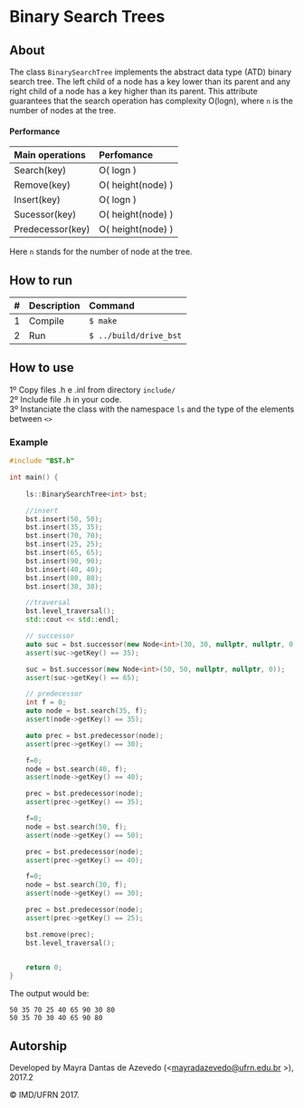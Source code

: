# Binary Search Trees

## About

The class ```BinarySearchTree``` implements the abstract data type (ATD) binary search tree. The left child of a node has a key lower than its parent and any right child of a node has a key higher than its parent. This attribute guarantees that the search operation has complexity O(logn), where `n` is the number of nodes at the tree.

#### Performance

| Main operations  | Perfomance     |
| :------------- |:-------------| 
| Search(key) | O( logn ) | 
| Remove(key) | O( height(node) ) | 
| Insert(key) | O( logn ) | 
| Sucessor(key) | O( height(node) )   | 
| Predecessor(key) | O( height(node) ) | 

Here `n` stands for the number of node at the tree.

## How to run

| #       | Description          | Command  |
| :------------- |:-------------| :-----|
| 1      | Compile | ```$ make``` |
| 2      | Run   | ```$ ../build/drive_bst``` |

## How to use

1º Copy files .h e .inl from directory ```include/```<br/>
2º Include file .h in your code.<br/>
3º Instanciate the class with the namespace ```ls``` and the type of the elements between ```<>```

### Example
```cpp
#include "BST.h"

int main() {
    
    ls::BinarySearchTree<int> bst;

	//insert
	bst.insert(50, 50);
	bst.insert(35, 35);
	bst.insert(70, 70);
	bst.insert(25, 25);
	bst.insert(65, 65);
	bst.insert(90, 90);
	bst.insert(40, 40);
	bst.insert(80, 80);
	bst.insert(30, 30);

    //traversal
	bst.level_traversal();
	std::cout << std::endl;

	// successor
	auto suc = bst.successor(new Node<int>(30, 30, nullptr, nullptr, 0));
	assert(suc->getKey() == 35);

	suc = bst.successor(new Node<int>(50, 50, nullptr, nullptr, 0));
	assert(suc->getKey() == 65);

	// predecessor
	int f = 0;
	auto node = bst.search(35, f);
	assert(node->getKey() == 35);

	auto prec = bst.predecessor(node);
	assert(prec->getKey() == 30);

	f=0;
	node = bst.search(40, f);
	assert(node->getKey() == 40);

	prec = bst.predecessor(node);
	assert(prec->getKey() == 35);

	f=0;
	node = bst.search(50, f);
	assert(node->getKey() == 50);

	prec = bst.predecessor(node);
	assert(prec->getKey() == 40);

	f=0;
	node = bst.search(30, f);
	assert(node->getKey() == 30);

	prec = bst.predecessor(node);
	assert(prec->getKey() == 25);

	bst.remove(prec);
	bst.level_traversal();
    

    return 0;
}
```

The output would be:
```
50 35 70 25 40 65 90 30 80
50 35 70 30 40 65 90 80
```


## Autorship

Developed by Mayra Dantas de Azevedo (<mayradazevedo@ufrn.edu.br >), 2017.2

&copy; IMD/UFRN 2017.
